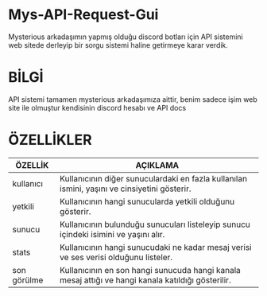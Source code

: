 # Mys-API-Request-Gui


Mysterious arkadaşımın yapmış olduğu discord botları için API sistemini web sitede derleyip bir sorgu sistemi haline getirmeye karar verdik.

# BİLGİ
API sistemi tamamen mysterious arkadaşımıza aittir, benim sadece işim web site ile olmuştur kendisinin discord hesabı ve API docs
# ÖZELLİKLER
| ÖZELLİK       | AÇIKLAMA                                                                                    |
|--------------|----------------------------------------------------------------------------------------------|
| kullanıcı   | Kullanıcının diğer sunuculardaki en fazla kullanılan ismini, yaşını ve cinsiyetini gösterir. |
| yetkili     | Kullanıcının hangi sunucularda yetkili olduğunu gösterir.                                                                    |
| sunucu      | Kullanıcının bulunduğu sunucuları listeleyip sunucu içindeki isimini ve yaşını alır.                                                            |
| stats       | Kullanıcının hangi sunucudaki ne kadar mesaj verisi ve ses verisi olduğunu listeler.                                                         |
| son görülme     | Kullanıcının en son hangi sunucuda hangi kanala mesaj attığı ve hangi kanala katıldığı gösterilir.                                                       |
